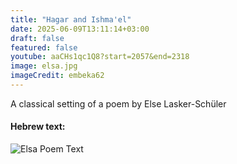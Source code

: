 ```yaml
---
title: "Hagar and Ishma'el"
date: 2025-06-09T13:11:14+03:00
draft: false
featured: false
youtube: aaCHs1qc1Q8?start=2057&end=2318
image: elsa.jpg
imageCredit: embeka62
---
```

A classical setting of a poem by Else Lasker-Schüler
<!--more-->
#### Hebrew text:
![Elsa Poem Text](/images/hagar-and-ishmael.png)
